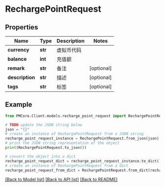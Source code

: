 # RechargePointRequest


## Properties

Name | Type | Description | Notes
------------ | ------------- | ------------- | -------------
**currency** | **str** | 虚拟币代码 | 
**balance** | **int** | 充值额 | 
**remark** | **str** | 备注 | [optional] 
**description** | **str** | 描述 | [optional] 
**tags** | **str** | 标签 | [optional] 

## Example

```python
from PMCore.Client.models.recharge_point_request import RechargePointRequest

# TODO update the JSON string below
json = "{}"
# create an instance of RechargePointRequest from a JSON string
recharge_point_request_instance = RechargePointRequest.from_json(json)
# print the JSON string representation of the object
print(RechargePointRequest.to_json())

# convert the object into a dict
recharge_point_request_dict = recharge_point_request_instance.to_dict()
# create an instance of RechargePointRequest from a dict
recharge_point_request_from_dict = RechargePointRequest.from_dict(recharge_point_request_dict)
```
[[Back to Model list]](../README.md#documentation-for-models) [[Back to API list]](../README.md#documentation-for-api-endpoints) [[Back to README]](../README.md)


